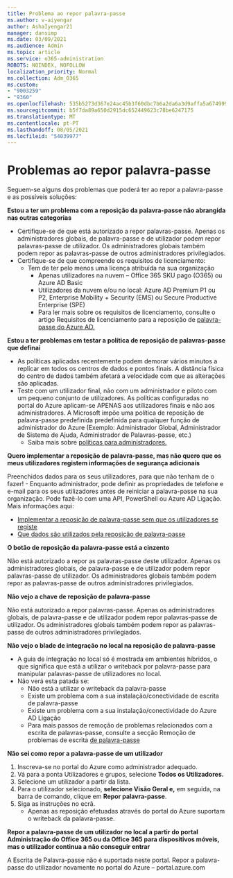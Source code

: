 ```yaml
---
title: Problema ao repor palavra-passe
ms.author: v-aiyengar
author: AshaIyengar21
manager: dansimp
ms.date: 03/09/2021
ms.audience: Admin
ms.topic: article
ms.service: o365-administration
ROBOTS: NOINDEX, NOFOLLOW
localization_priority: Normal
ms.collection: Adm_O365
ms.custom:
- "9003259"
- "9360"
ms.openlocfilehash: 535b5273d367e24ac45b3f60dbc7b6a2da6a3d9affa5a67499989d19a1904768
ms.sourcegitcommit: b5f7da89a650d2915dc652449623c78be6247175
ms.translationtype: MT
ms.contentlocale: pt-PT
ms.lasthandoff: 08/05/2021
ms.locfileid: "54039977"
---
```

# <a name="problems-resetting-password"></a>Problemas ao repor palavra-passe

Seguem-se alguns dos problemas que poderá ter ao repor a palavra-passe e as possíveis soluções:

**Estou a ter um problema com a reposição da palavra-passe não abrangida nas outras categorias**

- Certifique-se de que está autorizado a repor palavras-passe. Apenas os administradores globais, de palavra-passe e de utilizador podem repor palavras-passe de utilizador. Os administradores globais também podem repor as palavras-passe de outros administradores privilegiados.
- Certifique-se de que compreende os requisitos de licenciamento:
    - Tem de ter pelo menos uma licença atribuída na sua organização
        - Apenas utilizadores na nuvem – Office 365 SKU pago (O365) ou Azure AD Basic
        - Utilizadores da nuvem e/ou no local: Azure AD Premium P1 ou P2, Enterprise Mobility + Security (EMS) ou Secure Productive Enterprise (SPE)
        - Para ler mais sobre os requisitos de licenciamento, consulte o artigo Requisitos de licenciamento para a reposição de [palavra-passe do Azure AD.](https://docs.microsoft.com/azure/active-directory/active-directory-passwords-licensing?WT.mc_id=Portal-Microsoft_Azure_Support)

**Estou a ter problemas em testar a política de reposição de palavras-passe que definai**

- As políticas aplicadas recentemente podem demorar vários minutos a replicar em todos os centros de dados e pontos finais. A distância física do centro de dados também afetará a velocidade com que as alterações são aplicadas.
- Teste com um utilizador final, não com um administrador e piloto com um pequeno conjunto de utilizadores. As políticas configuradas no portal do Azure aplicam-se APENAS aos utilizadores finais e não aos administradores. A Microsoft impõe uma política de reposição de palavra-passe predefinida predefinida para qualquer função de administrador do Azure (Exemplo: Administrador Global, Administrador de Sistema de Ajuda, Administrador de Palavras-passe, etc.)
    - Saiba mais sobre [políticas para administradores.](https://docs.microsoft.com/azure/active-directory/active-directory-passwords-policy?WT.mc_id=Portal-Microsoft_Azure_Support#administrator-password-policy-differences)

**Quero implementar a reposição de palavra-passe, mas não quero que os meus utilizadores registem informações de segurança adicionais**

Preenchidos dados para os seus utilizadores, para que não tenham de o fazer! - Enquanto administrador, pode definir as propriedades de telefone e e-mail para os seus utilizadores antes de reiniciar a palavra-passe na sua organização. Pode fazê-lo com uma API, PowerShell ou Azure AD Ligação. Mais informações aqui:
- [Implementar a reposição de palavra-passe sem que os utilizadores se registe](https://docs.microsoft.com/azure/active-directory/active-directory-passwords-policy?WT.mc_id=Portal-Microsoft_Azure_Support#administrator-password-policy-differences)
- [Que dados são utilizados pela reposição de palavra-passe](https://docs.microsoft.com/azure/active-directory/active-directory-passwords-data?WT.mc_id=Portal-Microsoft_Azure_Support)

**O botão de reposição da palavra-passe está a cinzento**

Não está autorizado a repor as palavras-passe deste utilizador. Apenas os administradores globais, de palavra-passe e de utilizador podem repor palavras-passe de utilizador. Os administradores globais também podem repor as palavras-passe de outros administradores privilegiados.

**Não vejo a chave de reposição de palavra-passe**

Não está autorizado a repor palavras-passe. Apenas os administradores globais, de palavra-passe e de utilizador podem repor palavras-passe de utilizador. Os administradores globais também podem repor as palavras-passe de outros administradores privilegiados.

**Não vejo o blade de integração no local na reposição de palavra-passe**

- A guia de integração no local só é mostrada em ambientes híbridos, o que significa que está a utilizar o writeback por palavra-passe para manipular palavras-passe de utilizadores no local.
- Não verá esta patada se:
    - Não está a utilizar o writeback da palavra-passe
    - Existe um problema com a sua instalação/conectividade de escrita de palavra-passe
    - Existe um problema com a sua instalação/conectividade do Azure AD Ligação
    - Para mais passos de remoção de problemas relacionados com a escrita de palavras-passe, consulte a secção Remoção de problemas de escrita [de palavra-passe](https://docs.microsoft.com/azure/active-directory/active-directory-passwords-data?WT.mc_id=Portal-Microsoft_Azure_Support)

**Não sei como repor a palavra-passe de um utilizador**

1. Inscreva-se no portal do Azure como administrador adequado.
1. Vá para a ponta Utilizadores e grupos, selecione **Todos os Utilizadores.**
1. Selecione um utilizador a partir da lista.
1. Para o utilizador selecionado, **selecione Visão Geral e,** em seguida, na barra de comando, clique em **Repor palavra-passe**.
1. Siga as instruções no ecrã.
    - Apenas as reposição efetuadas através do portal do Azure suportam o writeback da palavra-passe.

**Repor a palavra-passe de um utilizador no local a partir do portal Administração do Office 365 ou da Office 365 para dispositivos móveis, mas o utilizador continua a não conseguir entrar**

A Escrita de Palavra-passe não é suportada neste portal. Repor a palavra-passe do utilizador novamente no portal do Azure – portal.azure.com

